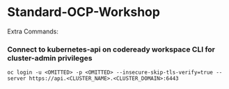 # Standard-OCP-Workshop

Extra Commands:

### Connect to kubernetes-api on codeready workspace CLI for cluster-admin privileges
```
oc login -u <OMITTED> -p <OMITTED> --insecure-skip-tls-verify=true --server https://api.<CLUSTER_NAME>.<CLUSTER_DOMAIN>:6443
```
